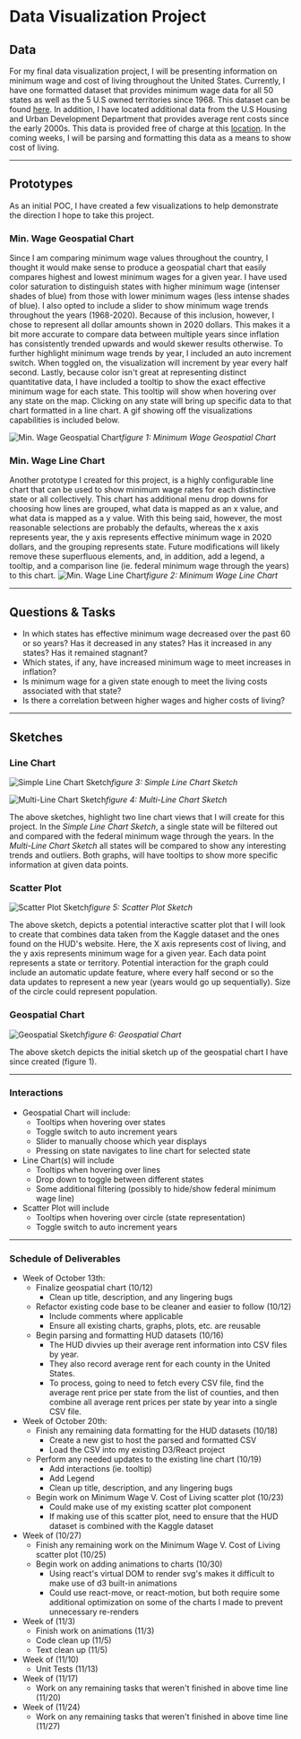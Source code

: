 # Data Visualization Project

## Data

For my final data visualization project, I will be presenting information on minimum wage and cost of living throughout the United States. Currently, I have one formatted dataset that provides minimum wage data for all 50 states as well as the 5 U.S owned territories since 1968. This dataset can be found [here](https://gist.github.com/apetit2/212a7cd715f8ba34eb637d014fffb12f). In addition, I have located additional data from the U.S Housing and Urban Development Department that provides average rent costs since the early 2000s. This data is provided free of charge at this [location](https://www.huduser.gov/portal/datasets/50per.html#null). In the coming weeks, I will be parsing and formatting this data as a means to show cost of living.

---

## Prototypes
As an initial POC, I have created a few visualizations to help demonstrate the direction I hope to take this project.

### Min. Wage Geospatial Chart
Since I am comparing minimum wage values throughout the country, I thought it would make sense to produce a geospatial chart that easily compares highest and lowest minimum wages for a given year. I have used color saturation to distinguish states with higher minimum wage (intenser shades of blue) from those with lower minimum wages (less intense shades of blue). I also opted to include a slider to show minimum wage trends throughout the years (1968-2020). Because of this inclusion, however, I chose to represent all dollar amounts shown in 2020 dollars. This makes it a bit more accurate to compare data between multiple years since inflation has consistently trended upwards and would skewer results otherwise. To further highlight minimum wage trends by year, I included an auto increment switch. When toggled on, the visualization will increment by year every half second. Lastly, because color isn't great at representing distinct quantitative data, I have included a tooltip to show the exact effective minimum wage for each state. This tooltip will show when hovering over any state on the map. Clicking on any state will bring up specific data to that chart formatted in a line chart. A gif showing off the visualizations capabilities is included below.

![Min. Wage Geospatial Chart](./video/geospatial-demo.gif)*figure 1: Minimum Wage Geospatial Chart*

### Min. Wage Line Chart
Another prototype I created for this project, is a highly configurable line chart that can be used to show minimum wage rates for each distinctive state or all collectively. This chart has additional menu drop downs for choosing how lines are grouped, what data is mapped as an x value, and what data is mapped as a y value. With this being said, however, the most reasonable selections are probably the defaults, whereas the x axis represents year, the y axis represents effective minimum wage in 2020 dollars, and the grouping represents state. Future modifications will likely remove these superfluous elements, and, in addition, add a legend, a tooltip, and a comparison line (ie. federal minimum wage through the years) to this chart. 
![Min. Wage Line Chart](./video/line-chart-demo.gif)*figure 2: Minimum Wage Line Chart*

---

## Questions & Tasks
 * In which states has effective minimum wage decreased over the past 60 or so years? Has it decreased in any states? Has it increased in any states? Has it remained stagnant?
 * Which states, if any, have increased minimum wage to meet increases in inflation?
 * Is minimum wage for a given state enough to meet the living costs associated with that state?
 * Is there a correlation between higher wages and higher costs of living?

 ---

## Sketches

### Line Chart
![Simple Line Chart Sketch](./img/single-line-graph-sketch.jpeg)*figure 3: Simple Line Chart Sketch*

![Multi-Line Chart Sketch](./img/multi-line-graph-sketch.jpeg)*figure 4: Multi-Line Chart Sketch*

The above sketches, highlight two line chart views that I will create for this project. In the *Simple Line Chart Sketch*, a single state will be filtered out and compared with the federal minimum wage through the years. In the *Multi-Line Chart Sketch* all states will be compared to show any interesting trends and outliers. Both graphs, will have tooltips to show more specific information at given data points. 

### Scatter Plot

![Scatter Plot Sketch](./img/scatter-plot-sketch.jpeg)*figure 5: Scatter Plot Sketch*

The above sketch, depicts a potential interactive scatter plot that I will look to create that combines data taken from the Kaggle dataset and the ones found on the HUD's website. Here, the X axis represents cost of living, and the y axis represents minimum wage for a given year. Each data point represents a state or territory. Potential interaction for the graph could include an automatic update feature, where every half second or so the data updates to represent a new year (years would go up sequentially). Size of the circle could represent population.

### Geospatial Chart

![Geospatial Sketch](./img/geospatial-sketch.jpeg)*figure 6: Geospatial Chart*

The above sketch depicts the initial sketch up of the geospatial chart I have since created (figure 1). 

---

### Interactions
* Geospatial Chart will include:
  * Tooltips when hovering over states
  * Toggle switch to auto increment years
  * Slider to manually choose which year displays
  * Pressing on state navigates to line chart for selected state
* Line Chart(s) will include
  * Tooltips when hovering over lines
  * Drop down to toggle between different states
  * Some additional filtering (possibly to hide/show federal minimum wage line)
* Scatter Plot will include
  * Tooltips when hovering over circle (state representation)
  * Toggle switch to auto increment years

--- 

### Schedule of Deliverables

* Week of October 13th:
  * Finalize geospatial chart (10/12)
    * Clean up title, description, and any lingering bugs
  * Refactor existing code base to be cleaner and easier to follow (10/12)
    * Include comments where applicable
    * Ensure all existing charts, graphs, plots, etc. are reusable
  * Begin parsing and formatting HUD datasets (10/16)
    * The HUD divvies up their average rent information into CSV files by year.
    * They also record average rent for each county in the United States.
    * To process, going to need to fetch every CSV file, find the average rent price per state from the list of counties, and then combine all average rent prices per state by year into a single CSV file.
* Week of October 20th:
  * Finish any remaining data formatting for the HUD datasets (10/18)
    * Create a new gist to host the parsed and formatted CSV
    * Load the CSV into my existing D3/React project
  * Perform any needed updates to the existing line chart (10/19)
    * Add interactions (ie. tooltip)
    * Add Legend
    * Clean up title, description, and any lingering bugs
  * Begin work on Minimum Wage V. Cost of Living scatter plot (10/23)
    * Could make use of my existing scatter plot component
    * If making use of this scatter plot, need to ensure that the HUD dataset is combined with the Kaggle dataset
* Week of (10/27)
  * Finish any remaining work on the Minimum Wage V. Cost of Living scatter plot (10/25)
  * Begin work on adding animations to charts (10/30)
    * Using react's virtual DOM to render svg's makes it difficult to make use of d3 built-in animations
    * Could use react-move, or react-motion, but both require some additional optimization on some of the charts I made to prevent unnecessary re-renders
* Week of (11/3)
  * Finish work on animations (11/3)
  * Code clean up (11/5)
  * Text clean up (11/5)
* Week of (11/10)
  * Unit Tests (11/13)
* Week of (11/17)
  * Work on any remaining tasks that weren't finished in above time line (11/20)
* Week of (11/24)
  * Work on any remaining tasks that weren't finished in above time line (11/27)

  
